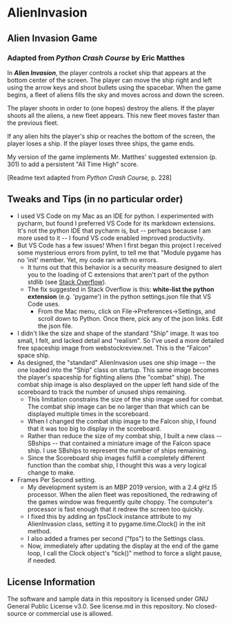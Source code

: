 # AlienInvasion

## Alien Invasion Game

### Adapted from _Python Crash Course_ by Eric Matthes

In ***Alien Invasion***, the player controls a rocket ship that appears at the bottom center of the screen. The player can move the ship right and left using the arrow keys and shoot bullets using the spacebar. When the game begins, a fleet of aliens fills the sky and moves across and down the screen.  

The player shoots in order to (one hopes) destroy the aliens. If the player shoots all the aliens, a new fleet appears.  This new fleet moves faster than the previous fleet.

If any alien hits the player's ship or reaches the bottom of the screen, the player loses a ship. If the player loses three ships, the game ends.

My version of the game implements Mr. Matthes' suggested extension (p. 301) to add a persistent "All Time High" score.

[Readme text adapted from _Python Crash Course,_ p. 228]

## Tweaks and Tips (in no particular order)

* I used VS Code on my Mac as an IDE for python.  I experimented with pycharm, but found I preferred VS Code for its markdown extensions.  It's not the python IDE that pycharm is, but -- perhaps because I am more used to it -- I found VS code enabled improved productivity.
* But VS Code has a few issues! When I first began this project I received some mysterious errors from pylint, to tell me that "Module pygame has no 'init' member.  Yet, my code ran with no errors.
  * It turns out that this behavior is a security measure designed to alert you to the loading of C extensions that aren't part of the python stdlib (see [Stack Overflow](https://stackoverflow.com/questions/50569453/why-does-it-say-that-module-pygame-has-no-init-member)).
  * The fix suggested in Stack Overflow is this: **white-list the python extension** (e.g. 'pygame') in the python settings.json file that VS Code uses.
    * From the Mac menu, click on File->Preferences->Settings, and scroll down to Python. Once there, pick any of the json links. Edit the json file.
* I didn't like the size and shape of the standard "Ship" image.  It was too small, I felt, and lacked detail and "realism".  So I've used a more detailed free spaceship image from webstockreview.net.  This is the "Falcon" space ship.
* As designed, the "standard" AlienInvasion uses one ship image -- the one loaded into the "Ship" class on startup.  This same image becomes the player's spaceship for fighting aliens (the "combat" ship).  The combat ship image is also desplayed on the upper left hand side of the scoreboard to track the number of unused ships remaining.  
  * This limitation constrains the size of the ship image used for combat.  The combat ship image can be no larger than that which can be displayed multiple times in the scoreboard.
  * When I changed the combat ship image to the Falcon ship, I found that it was too big to display in the scoreboard.  
  * Rather than reduce the size of my combat ship, I built a new class -- SBships -- that contained a miniature image of the Falcon space ship.  I use SBships to represent the number of ships remaining.
  * Since the Scoreboard ship images fulfill a completely different function than the combat ship, I thought this was a very logical change to make.
* Frames Per Second setting.
  * My development system is an MBP 2019 version, with a 2.4 gHz I5 processor.  When the alien fleet was repositioned, the redrawing of the games window was frequently quite choppy. The computer's processor is fast enough that it redrew the screen too quickly.
  * I fixed this by adding an fpsClock instance attribute to my AlienInvasion class, setting it to pygame.time.Clock() in the init method.
  * I also added a frames per second ("fps") to the Settings class.  
  * Now, immediately after updating the display at the end of the game loop, I call the Clock object's "tick()" method to force a slight pause, if needed.

## License Information

The software and sample data in this repository is licensed under GNU General Public License v3.0. See license.md in this repository. No closed-source or commercial use is allowed.
